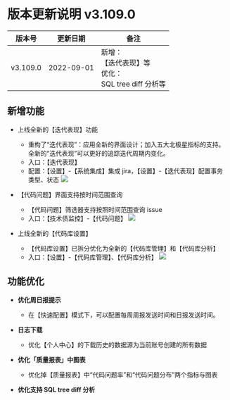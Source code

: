 # 版本更新说明 v3.109.0

| 版本号<br/>   | 更新日期<br/>   | 备注<br/>                                                          |
| ------------- | --------------- | ------------------------------------------------------------------ |
| v3.109.0<br/> | 2022-09-01<br/> | 新增：<br/>【迭代表现】等<br/>优化：<br/>SQL tree diff 分析等<br/> |

## 新增功能

- 上线全新的【迭代表现】功能

  - 重构了“迭代表现”：应用全新的界面设计；加入五大北极星指标的支持。全新的“迭代表现”可以更好的追踪迭代周期内变化。
  - 入口：【迭代表现】
  - 配置：【设置】-【系统集成】集成 jira，【设置】-【迭代表现】配置事务类型、状态
    ![](https://release-note.oss-cn-hongkong.aliyuncs.com/release-note/FiDHbKf6ToiqFhxJQVLcPvr8nqg.png)
- 【代码问题】界面支持按时间范围查询

  - 【代码问题】筛选器支持按照时间范围查询 issue
  - 入口：【技术债监控】-【代码问题】
    ![](https://release-note.oss-cn-hongkong.aliyuncs.com/release-note/QqbhbsavJoPIPHxB9olctOzLncd.png)
- 上线全新的【代码库设置】

  - 【代码库设置】已拆分优化为全新的【代码库管理】和【代码库分析】
  - 入口：【设置】-【代码库管理】、【代码库分析】
    ![](https://release-note.oss-cn-hongkong.aliyuncs.com/release-note/TQRSbZJ4QozqDVxQLInccprHnNb.png)

## 功能优化

- **优化周日报提示**

  - 在【快速配置】模式下，可以配置每周周报发送时间和日报发送时间。
- **日志下载**

  - 优化【个人中心】的下载历史的数据源为当前账号创建的所有数据
- **优化「质量报表」中图表**

  - 优化掉【质量报表】中“代码问题率”和“代码问题分布”两个指标与图表
- **优化支持 SQL tree diff 分析**

